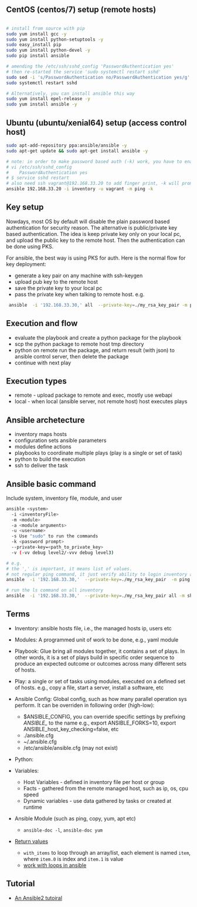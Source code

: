 ## CentOS (centos/7) setup (remote hosts)

```bash

# install from source with pip
sudo yum install gcc -y
sudo yum install python-setuptools -y
sudo easy_install pip
sudo yum install python-devel -y
sudo pip install ansible

# amending the /etc/ssh/sshd_config 'PasswordAuthentication yes'
# then re-started the service 'sudo systemctl restart sshd'
sudo sed -i 's/PasswordAuthentication no/PasswordAuthentication yes/g' /etc/ssh/sshd_config;
sudo systemctl restart sshd

# Alternatively, you can install ansible this way
sudo yum install epel-release -y
sudo yum install ansible -y
```

## Ubuntu (ubuntu/xenial64) setup (access control host)

```bash
sudo apt-add-repository ppa:ansible/ansible -y
sudo apt-get update && sudo apt-get install ansible -y

# note: in order to make password based auth (-k) work, you have to enable it, e.g.
# vi /etc/ssh/sshd_config
#    PasswordAuthentication yes
# $ service sshd restart
# also need ssh vagrant@192.168.33.20 to add finger print, -k will prompt password
ansible 192.168.33.20 -i inventory -u vagrant -m ping -k
```

## Key setup

Nowdays, most OS by default will disable the plain password based authentication for security reason.
The alternative is public/private key based authentication. The idea is keep private key only on your
local pc, and upload the public key to the remote host. Then the authentication can be done using PKS.

For ansible, the best way is using PKS for auth. Here is the normal flow for key deployment:
* generate a key pair on any machine with ssh-keygen
* upload pub key to the remote host
* save the private key to your local pc
* pass the private key when talking to remote host. e.g.
```bash
 ansible  -i '192.168.33.30,' all  --private-key=./my_rsa_key_pair -m ping -u vagrant -vvv
```

## Execution and flow
* evaluate the playbook and create a python package for the playbook
* scp the python package to remote host tmp directory
* python on remote run the package, and return result (with json) to ansible control server, then delete the package
* continue with next play

## Execution types
* remote - upload package to remote and exec, mostly use webapi
* local - when local (ansible server, not remote host) host executes plays

## Ansible archetecture
* inventory maps hosts
* configuration sets ansible parameters
* modules define actions
* playbooks to coordinate multiple plays (play is a single or set of task)
* python to build the execution
* ssh to deliver the task

## Ansible basic command

Include system, inventory file, module, and user

```bash
ansible <system>
  -i <inventoryFile>
  -m <module>
  -a <module arguments>
  -u <username>
  -s Use "sudo" to run the commands
  -k <password prompt>
  --private-key=<path_to_private_key>
  -v (-vv debug level2/-vvv debug level3)

# e.g.
# the ',' is important, it means list of values.
# not regular ping command, it just verify ability to login inventory and a usable python is configure.
ansible  -i '192.168.33.30,'  --private-key=./my_rsa_key_pair  -m ping all -vvv -u vagrant

# run the ls command on all inventory
ansible  -i '192.168.33.30,'  --private-key=./my_rsa_key_pair all -m shell -a 'ls /' -vvv -u vagrant
```

## Terms

* Inventory: ansible hosts file, i.e., the managed hosts ip, users etc
* Modules: A programmed unit of work to be done, e.g., yaml module
* Playbook: Glue bring all modules together, it contains a set of plays. In other words, it is a set of plays build in specific order sequence to produce an expected outcome or outcomes across many different sets of hosts.
* Play: a single or set of tasks using modules, executed on a defined set of hosts. e.g., copy  a file, start a server, install a software, etc
* Ansible Config: Global config, such as how many parallel operation sys perform. It can be overriden in following order (high-low):
  * $ANSIBLE_CONFIG, you can override specific settings by prefixing *ANSIBLE_* to the name e.g., export ANSIBLE_FORKS=10, export ANSIBLE_host_key_checking=false, etc
  * ./ansible.cfg
  * ~/.ansible.cfg
  * /etc/ansible/ansible.cfg (may not exist)

* Python:
* Variables:
  * Host Variables - defined in inventory file per host or group
  * Facts - gathered from the remote managed host, such as ip, os, cpu speed
  * Dynamic variables - use data gathered by tasks or created at runtime
* Ansible Module (such as ping, copy, yum, apt etc)
  * `ansible-doc -l`, `ansible-doc yum`
* [Return values](http://www.mydailytutorials.com/ansible-register-variables/)
  * `with_items` to loop through an array/list, each element is named `item`, where `item.0` is index and `item.1` is value
  * [work with loops in ansible](http://www.mydailytutorials.com/working-with-ansible-loop/)

## Tutorial
* [An Ansible2 tutoiral](https://serversforhackers.com/c/an-ansible2-tutorial)
